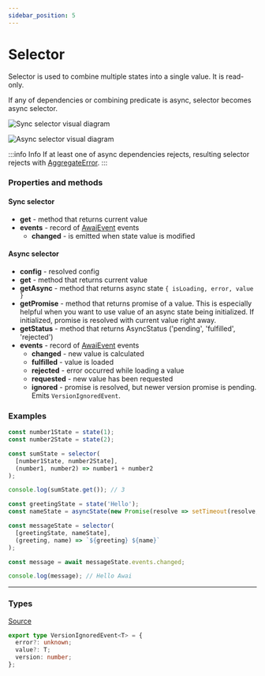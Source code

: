 ```yaml
---
sidebar_position: 5
---
```


# Selector

Selector is used to combine multiple states into a single value. It is read-only.

If any of dependencies or combining predicate is async, selector becomes async selector.

![Sync selector visual diagram](/diagrams/SyncSelector.svg "Sync selector visual diagram")

![Async selector visual diagram](/diagrams/AsyncSelector.svg "Async selector visual diagram")

:::info Info
If at least one of async dependencies rejects, resulting selector rejects with [AggregateError](https://developer.mozilla.org/en-US/docs/Web/JavaScript/Reference/Global_Objects/AggregateError).
:::

### Properties and methods

#### Sync selector
- **get** - method that returns current value
- **events** - record of [AwaiEvent](/awai-event) events
  - **changed** - is emitted when state value is modified

#### Async selector
- **config** - resolved config
- **get** - method that returns current value
- **getAsync** - method that returns async state `{ isLoading, error, value }`
- **getPromise** - method that returns promise of a value. This is especially helpful when you want to use value of an async state being initialized. If initialized, promise is resolved with current value right away.
- **getStatus** - method that returns AsyncStatus ('pending', 'fulfilled', 'rejected')
- **events** - record of [AwaiEvent](/awai-event) events
  - **changed** - new value is calculated
  - **fulfilled** - value is loaded
  - **rejected** - error occurred while loading a value
  - **requested** - new value has been requested
  - **ignored** - promise is resolved, but newer version promise is pending. Emits `VersionIgnoredEvent`.

### Examples

```ts title="Usage example - Sync Selector"
const number1State = state(1);
const number2State = state(2);

const sumState = selector(
  [number1State, number2State],
  (number1, number2) => number1 + number2
);

console.log(sumState.get()); // 3
```

```ts title="Usage example - Async Selector"
const greetingState = state('Hello');
const nameState = asyncState(new Promise(resolve => setTimeout(resolve, 100, 'Awai')));

const messageState = selector(
  [greetingState, nameState],
  (greeting, name) => `${greeting} ${name}`
);

const message = await messageState.events.changed;

console.log(message); // Hello Awai
```

---

### Types

[Source](https://github.com/yuriyyakym/awai/blob/master/src/selector/types.ts)

```ts
export type VersionIgnoredEvent<T> = {
  error?: unknown;
  value?: T;
  version: number;
};
```
